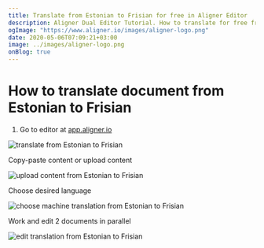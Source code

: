 ```yaml
---
title: Translate from Estonian to Frisian for free in Aligner Editor
description: Aligner Dual Editor Tutorial. How to translate for free from Estonian to Frisian. Aligner is multilingual document management platform. 
ogImage: "https://www.aligner.io/images/aligner-logo.png"
date: 2020-05-06T07:09:21+03:00
image: ../images/aligner-logo.png
onBlog: true
---
```


# How to translate document from Estonian to Frisian

1. Go to editor at [app.aligner.io](https://app.aligner.io "Aligner App web page")

![translate from Estonian to Frisian](../aligner-blank-editor.png "translate from Estonian to Frisian")

Copy-paste content or upload content

![upload content from Estonian to Frisian](../aligner-uploaded-document.png "upload content from Estonian to Frisian")

Choose desired language

![choose machine translation from Estonian to Frisian](../aligner-language-dropdown.png "choose machine translation from Estonian to Frisian")

Work and edit 2 documents in parallel

![edit translation from Estonian to Frisian](../aligner-double-sitded-editor.png "edit translation from Estonian to Frisian")

